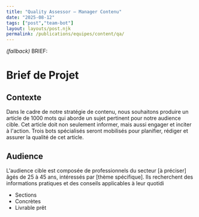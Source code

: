 ```yaml
---
title: "Quality Assessor — Manager Contenu"
date: "2025-08-12"
tags: ["post","team-bot"]
layout: layouts/post.njk
permalink: /publications/equipes/content/qa/
---
```

*(fallback)* BRIEF:
# Brief de Projet

## Contexte
Dans le cadre de notre stratégie de contenu, nous souhaitons produire un article de 1000 mots qui aborde un sujet pertinent pour notre audience cible. Cet article doit non seulement informer, mais aussi engager et inciter à l'action. Trois bots spécialisés seront mobilisés pour planifier, rédiger et assurer la qualité de cet article.

## Audience
L'audience cible est composée de professionnels du secteur [à préciser] âgés de 25 à 45 ans, intéressés par [thème spécifique]. Ils recherchent des informations pratiques et des conseils applicables à leur quotidi

- Sections
- Concrètes
- Livrable prêt
